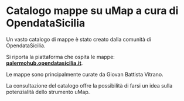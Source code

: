 # Catalogo mappe su uMap a cura di OpendataSicilia

Un vasto catalogo di mappe è stato creato dalla comunità di OpendataSicilia.

Si riporta la piattaforma che ospita le mappe: [**palermohub.opendatasicilia.it**](https://palermohub.opendatasicilia.it/).

Le mappe sono principalmente curate da Giovan Battista Vitrano.

La consultazione del catalogo offre la possibilità di farsi un idea sulla potenzialità dello strumento uMap.
